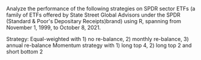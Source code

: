 Analyze the performance of the following strategies on SPDR sector ETFs (a family of ETFs offered by State Street Global Advisors under the SPDR (Standard & Poor's Depositary Receipts)brand) using R, 
spanning from November 1, 1999, to October 8, 2021. 

Strategy:
Equal-weighted with 1) no re-balance, 2) monthly re-balance, 3) annual re-balance
Momentum strategy with 1) long top 4, 2) long top 2 and short bottom 2
